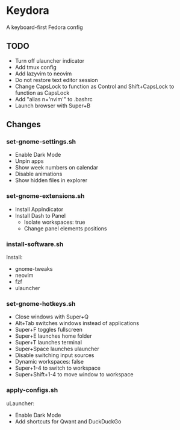 # Keydora
A keyboard-first Fedora config

## TODO

- Turn off ulauncher indicator
- Add tmux config
- Add lazyvim to neovim
- Do not restore text editor session
- Change CapsLock to function as Control and Shift+CapsLock to function as CapsLock
- Add "alias n='nvim'" to .bashrc
- Launch browser with Super+B

## Changes

### set-gnome-settings.sh
- Enable Dark Mode
- Unpin apps
- Show week numbers on calendar
- Disable animations
- Show hidden files in explorer

### set-gnome-extensions.sh
- Install AppIndicator
- Install Dash to Panel
  - Isolate workspaces: true
  - Change panel elements positions

### install-software.sh
Install:
- gnome-tweaks
- neovim
- fzf
- ulauncher

### set-gnome-hotkeys.sh
- Close windows with Super+Q
- Alt+Tab switches windows instead of applications
- Super+F toggles fullscreen
- Super+E launches home folder
- Super+T launches terminal
- Super+Space launches ulauncher
- Disable switching input sources
- Dynamic workspaces: false
- Super+1-4 to switch to workspace
- Super+Shift+1-4 to move window to workspace

### apply-configs.sh
uLauncher:
- Enable Dark Mode
- Add shortcuts for Qwant and DuckDuckGo
